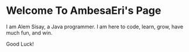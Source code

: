 Welcome To AmbesaEri's Page
================

I am Alem Sisay, a Java programmer. I am here to code, learn, grow, have much fun, and win.

Good Luck!
